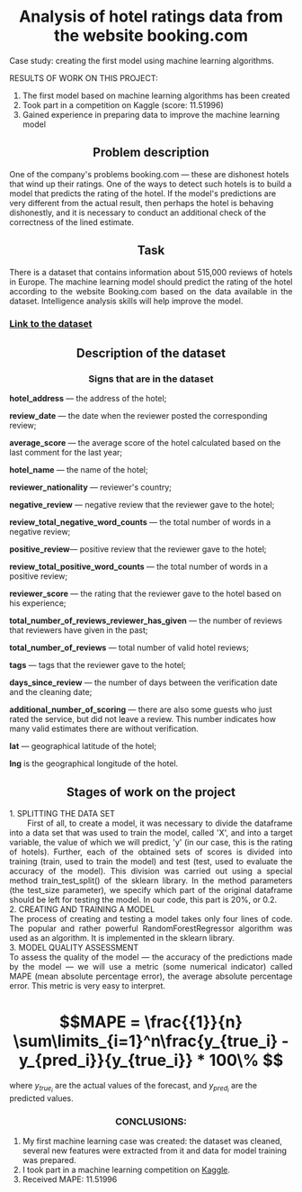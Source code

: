 <div align="center"> <h1 align="center"> Analysis of hotel ratings data from the website booking.com </h1> </div>


Case study: creating the first model using machine learning algorithms.

RESULTS OF WORK ON THIS PROJECT:
1. The first model based on machine learning algorithms has been created
2. Took part in a competition on Kaggle (score: 11.51996)
3. Gained experience in preparing data to improve the machine learning model

<div align="center"> <h2 align="center"> Problem description </h2> </div>
One of the company's problems booking.com — these are dishonest hotels that wind up their ratings. One of the ways to detect such hotels is to build a model that predicts the rating of the hotel. If the model's predictions are very different from the actual result, then perhaps the hotel is behaving dishonestly, and it is necessary to conduct an additional check of the correctness of the lined estimate.

<div align="center"> <h2 align="center"> Task </h2> </div>
<div align="justify"> There is a dataset that contains information about 515,000 reviews of hotels in Europe. The machine learning model should predict the rating of the hotel according to the website Booking.com based on the data available in the dataset. Intelligence analysis skills will help improve the model.</div>

### [Link to the dataset](https://drive.google.com/file/d/1Qj0iYEbD64eVAaaBylJeIi3qvMzxf2C_/view?usp=sharing )

<div align="center"> <h2 align="center"> Description of the dataset </h2> </div>
<div align="center"> <h3 align="center"> Signs that are in the dataset </h3> </div>

**hotel_address** — the address of the hotel;

**review_date** — the date when the reviewer posted the corresponding review;

**average_score** — the average score of the hotel calculated based on the last comment for the last year;

**hotel_name** — the name of the hotel;

**reviewer_nationality** — reviewer's country;

**negative_review** — negative review that the reviewer gave to the hotel;

**review_total_negative_word_counts** — the total number of words in a negative review;

**positive_review**— positive review that the reviewer gave to the hotel;

**review_total_positive_word_counts** — the total number of words in a positive review;

**reviewer_score** — the rating that the reviewer gave to the hotel based on his experience;

**total_number_of_reviews_reviewer_has_given** — the number of reviews that reviewers have given in the past;

**total_number_of_reviews** — total number of valid hotel reviews;

**tags** — tags that the reviewer gave to the hotel;

**days_since_review** — the number of days between the verification date and the cleaning date;

**additional_number_of_scoring** — there are also some guests who just rated the service, but did not leave a review. This number indicates how many valid estimates there are without verification.

**lat** — geographical latitude of the hotel;

**lng** is the geographical longitude of the hotel.

<div align="center"> <h2 align="center"> Stages of work on the project </h2> </div>
<div align="justify"> </div>
1. SPLITTING THE DATA SET
<div align="justify">  &nbsp;&nbsp;&nbsp;&nbsp;&nbsp;&nbsp; First of all, to create a model, it was necessary to divide the dataframe into a data set that was used to train the model, called 'X', and into a target variable, the value of which we will predict, 'y' (in our case, this is the rating of hotels).
Further, each of the obtained sets of scores is divided into training (train, used to train the model) and test (test, used to evaluate the accuracy of the model). This division was carried out using a special method train_test_split() of the sklearn library. In the method parameters (the test_size parameter), we specify which part of the original dataframe should be left for testing the model. In our code, this part is 20%, or 0.2. </div>  
<div align="justify"> </div>
2. CREATING AND TRAINING A MODEL

<div align="justify"> The process of creating and testing a model takes only four lines of code. The popular and rather powerful RandomForestRegressor algorithm was used as an algorithm. It is implemented in the sklearn library. </div>
<div align="justify"> </div>
3. MODEL QUALITY ASSESSMENT
<div align="justify"> To assess the quality of the model — the accuracy of the predictions made by the model — we will use a metric (some numerical indicator) called MAPE (mean absolute percentage error), the average absolute percentage error. This metric is very easy to interpret. </div>


<div align="center"><h1 align="center"> $$MAPE = \frac{{1}}{n} \sum\limits_{i=1}^n\frac{y_{true_i} - y_{pred_i}}{y_{true_i}} * 100\% $$ </h1></div>

where $y_{true_i}$ are the actual values of the forecast, and $y_{pred_i}$ are the predicted values.

<div align="center"><h3 align="center"> CONCLUSIONS: </h3></div>

1. My first machine learning case was created: the dataset was cleaned, several new features were extracted from it and data for model training was prepared.
2. I took part in a machine learning competition on [Kaggle](https://www.kaggle.com/competitions/sf-booking/leaderboard).
3. Received MAPE: 11.51996